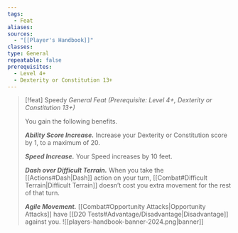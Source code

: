 ```yaml
---
tags:
  - Feat
aliases: 
sources:
  - "[[Player's Handbook]]"
classes: 
type: General
repeatable: false
prerequisites:
  - Level 4+
  - Dexterity or Constitution 13+
---
```

>[!feat] Speedy
>_General Feat (Prerequisite: Level 4+, Dexterity or Constitution 13+)_
>
>You gain the following benefits.
>
>**_Ability Score Increase._** Increase your Dexterity or Constitution score by 1, to a maximum of 20.
>
>**_Speed Increase._** Your Speed increases by 10 feet.
>
>**_Dash over Difficult Terrain._** When you take the [[Actions#Dash\|Dash]] action on your turn, [[Combat#Difficult Terrain\|Difficult Terrain]] doesn’t cost you extra movement for the rest of that turn.
>
>**_Agile Movement._** [[Combat#Opportunity Attacks\|Opportunity Attacks]] have [[D20 Tests#Advantage/Disadvantage\|Disadvantage]] against you.
![[players-handbook-banner-2024.png|banner]]